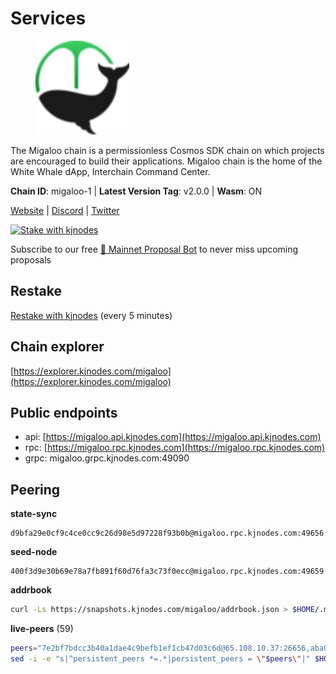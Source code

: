 # Services

<figure><img src="https://raw.githubusercontent.com/kj89/cosmos-images/main/logos/migaloo.png" width="150" alt=""><figcaption></figcaption></figure>

The Migaloo chain is a permissionless Cosmos SDK chain on which  projects are encouraged to build their applications. Migaloo chain  is the home of the White Whale dApp, Interchain Command Center.

**Chain ID**: migaloo-1 | **Latest Version Tag**: v2.0.0 | **Wasm**: ON

[Website](https://whitewhale.money) | [Discord](https://discord.gg/AyvcgD4jy3) | [Twitter](https://twitter.com/WhiteWhaleDefi)

[![Stake with kjnodes](https://i.ibb.co/cr44Q8j/button-stake-with-kjnodes.png)](https://restake.app/migaloo/migaloovaloper1jxtgnfw3tatfh90ju9j76dfrt3yea0zw2vnr8v)

Subscribe to our free [🤖 Mainnet Proposal Bot](https://t.me/kjnodes_proposal_bot) to never miss upcoming proposals

## Restake

[Restake with kjnodes](https://restake.app/migaloo/migaloovaloper1jxtgnfw3tatfh90ju9j76dfrt3yea0zw2vnr8v) (every 5 minutes)
## Chain explorer
[https://explorer.kjnodes.com/migaloo](https://explorer.kjnodes.com/migaloo)

## Public endpoints

* api: [https://migaloo.api.kjnodes.com](https://migaloo.api.kjnodes.com)
* rpc: [https://migaloo.rpc.kjnodes.com](https://migaloo.rpc.kjnodes.com)
* grpc: migaloo.grpc.kjnodes.com:49090

## Peering

**state-sync**

```text
d9bfa29e0cf9c4ce0cc9c26d98e5d97228f93b0b@migaloo.rpc.kjnodes.com:49656
```

**seed-node**

```text
400f3d9e30b69e78a7fb891f60d76fa3c73f0ecc@migaloo.rpc.kjnodes.com:49659
```

**addrbook**
```bash
curl -Ls https://snapshots.kjnodes.com/migaloo/addrbook.json > $HOME/.migalood/config/addrbook.json
```

**live-peers** (59)
```bash
peers="7e2bf7bdcc3b40a1dae4c9befb1ef1cb47d03c6d@65.108.10.37:26656,aba0c3f98fb5bef1a0d991b8e2b8bba24f9908b6@65.108.111.236:55736,98e489fc375c4dd26eb0d2410fab4e1ab049f61b@144.126.141.236:26656,ccaccdf6bafcb57197d86a1420a289cd39fe0ae9@85.10.200.231:8095,ad4a3df80407d721cad9ea4b7016b7f5a7775bfe@162.55.239.79:26665,175ca82ab5b282549d68d79ff2c3703d26bcacef@141.94.109.71:20757,78f0f5aa89b7ed92a5728dd3f67f646d8dda5213@198.244.228.162:55736,9cb7ba30c7eb7e9b516b90e09ca0f53250927440@146.59.52.135:8095,80be85c4980deccaa2fbd710029f0eb660dadf9a@51.81.16.186:26656,1efa54b5e318fad742f060d3938a963333bd8ae9@142.93.189.65:26656,462a37ca052c4d058e505959393574045dce9489@116.202.36.240:20756,327fb12682b6450564330abec78f13fa35bd9b78@37.187.149.73:26706,0326c9ee117587b7ebe3b26b00820642a8cf48ff@65.108.238.102:20756,d9bfa29e0cf9c4ce0cc9c26d98e5d97228f93b0b@65.109.88.38:49656,8917d5ba9ff160e192a3178252856d371236f7d6@45.85.147.42:55656,f59f9e1876f2b8401aabba612786eda163f23a8a@213.170.135.20:26134,45c246b7f17bb9d95a3155e53ae32850de03d946@195.14.6.2:26656,9f55d181ba68c2a7b62d065fa5974bc1ada7395f@188.165.252.51:26656,a834ef7ec0a65ac7c5bf976a9af5adb3a71d7a19@65.108.8.247:20756,a46ad42b84690a2af0071f20337182b3bfba75fc@38.146.3.130:20756,95a68d5280d9a3ae6d688e89bd4e4fe295b11a92@31.156.88.34:26656,2bd1bfb7a8d73e573b3a27cd01835b67d48f1f04@51.159.214.226:42103,20a8ee3728b358f9de624febd85464eb89dddd37@50.250.156.59:36656,e91f650bb3d5b66762093150718af358c6355cc5@15.235.10.35:36656,3b3428d679faa1bd498b3554ca798de3a0d802c6@162.19.89.8:20756,ebc272824924ea1a27ea3183dd0b9ba713494f83@195.3.220.136:27096,36e1c376a0c5da53382a8ccb081d6a3e4831d165@65.108.234.59:26666,45a88789d86553f6cd7c7ee48786847e462e7dd6@5.75.161.219:26656,f7dede5bd05eb9615c8c6fa273e25bd4f10f56b8@65.108.109.240:3000,b3538ee0cf0245a5d7d7c1ef82cdf4a60e7d36ed@173.215.85.171:20080,aedf3405d57c3efdcc2bdb1d571dc10f05247f08@51.89.40.85:22656,6870906f86e474d88d077c7c55af36debe49da04@178.162.165.194:7095,e3fee82bd16509145c45b3dc0b8f4db25315078e@212.227.13.120:26656,9780ea85f4d0f4cb5ebca14992ce11ebe1982d35@188.172.229.26:26656,51ca404bbc73d07fc0d6529388c90f807c5acf0b@65.109.104.72:20756,4236750928a4dcb742e50e30e500ebc9ee39f240@35.223.246.103:26656,2e71dbd7d4c079ba7894c5287291c17ba58a6504@141.95.47.78:26656,347e6fa3c974e91aee92da5793486ba3f1bae67d@23.88.112.67:26656,e39876398a43c0f9b93b5a82d8e38fa57c0373b5@65.109.89.19:20756,dfb44159d26b62affd7112367e082b2397bbff15@65.108.136.206:26656,8a9e42026a687b2762cefbd74584ccbd6afa0be1@65.109.83.124:26656,fe04ff9a13d8f0b23463e832f75eb5c845bd375e@213.239.214.73:7095,0c38efdc028867765e68f02979958468384ad087@51.89.155.2:23656,320ec920b1c1adc94556f9f64eeb575e07ef9d27@24.158.14.210:26656,5429bc670b77cd9c61481912ea194bea8aa6d0cd@51.81.155.189:20756,ba6f2c1a1174fbc19e1fff75922f56c779d788d8@38.146.3.131:20756,59c74642d0ec4d012dd7bd0a7e5af1eadf2061b2@65.109.30.183:26656,2e756df28be5e4fa7d332ba732a160202ef86eee@167.235.21.165:26656,58a97513b4b96aaa4ca85445e740208cfc7c0af2@162.19.81.219:27502,10166cc8110fd68eec801402e3a3ceaba9bdbbb4@96.73.27.73:26656,2fd235d3f0a1a84abd197dcfdaf04fdabc092db8@168.119.62.80:26656,dfe5f91f824880e19d47475546d9874e0f2cea8c@5.79.74.229:8095,d20e91b12956469860da37a8e538305dad8d23d4@185.119.118.110:4000,c616069071f0864b5b0e995f8d8961536b41ab62@15.204.141.36:26656,81eefc4de6acec31ccdd519d53270be024e4fe68@51.210.223.186:7095,bad243ed32f5df33f3227aca407310e66ca19b19@116.202.143.92:20756,1d3809b25bbe6a29bc2415df77c9fc82e46fd384@18.117.74.187:26656,f4cada0792353a16093ea9ecb872cb5962ce01ce@65.109.71.210:26656,9755cab2585a2794453a5b396ef13b893393366f@65.108.212.224:46678"
sed -i -e "s|^persistent_peers *=.*|persistent_peers = \"$peers\"|" $HOME/.migalood/config/config.toml
```
